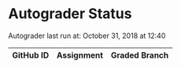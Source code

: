 # Autograder Status
Autograder last run at: October 31, 2018 at 12:40

| GitHub ID | Assignment | Graded Branch |
|-----------|------------|---------------|
